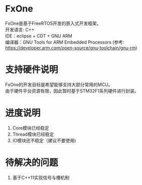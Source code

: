 # FxOne
FxOne是基于FreeRTOS开发的嵌入式开发框架。  
开发语言: C++  
IDE：eclipse + CDT + GNU ARM  
编译器：GNU Tools for ARM Embedded Processors (参考: https://developer.arm.com/open-source/gnu-toolchain/gnu-rm)

# 支持硬件说明
FxOne的开发目标是希望能够支持大部分常用的MCU。  
由于硬件平台资源有限，因此暂时基于STM32F1系列硬件进行封装。

# 进度说明
1. Core模块已经稳定  
2. Thread模块已经稳定  
3. IO模块还不稳定（建议不要使用)  

# 待解决的问题
1. 基于C++11实现信号与槽机制  
